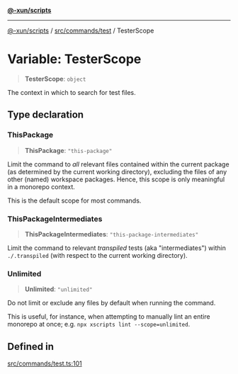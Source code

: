 [**@-xun/scripts**](../../../../README.md)

***

[@-xun/scripts](../../../../README.md) / [src/commands/test](../README.md) / TesterScope

# Variable: TesterScope

> **TesterScope**: `object`

The context in which to search for test files.

## Type declaration

### ThisPackage

> **ThisPackage**: `"this-package"`

Limit the command to _all_ relevant files contained within the current
package (as determined by the current working directory), excluding the
files of any other (named) workspace packages. Hence, this scope is only
meaningful in a monorepo context.

This is the default scope for most commands.

### ThisPackageIntermediates

> **ThisPackageIntermediates**: `"this-package-intermediates"`

Limit the command to relevant _transpiled_ tests (aka "intermediates")
within `./.transpiled` (with respect to the current working directory).

### Unlimited

> **Unlimited**: `"unlimited"`

Do not limit or exclude any files by default when running the command.

This is useful, for instance, when attempting to manually lint an entire
monorepo at once; e.g. `npx xscripts lint --scope=unlimited`.

## Defined in

[src/commands/test.ts:101](https://github.com/Xunnamius/xscripts/blob/f7b55e778c8646134a23d934fd2791d564a72b57/src/commands/test.ts#L101)

